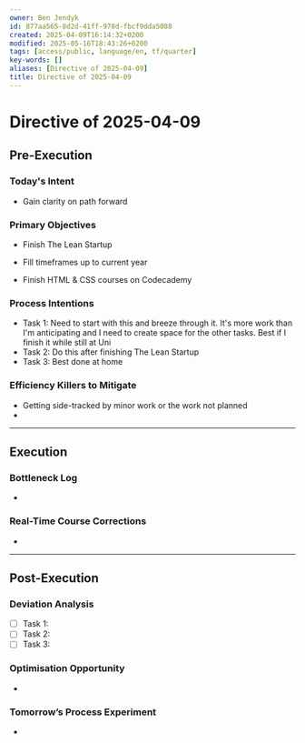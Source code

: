 ```yaml
---
owner: Ben Jendyk
id: 877aa565-8d2d-41ff-978d-fbcf9dda5088
created: 2025-04-09T16:14:32+0200
modified: 2025-05-16T18:43:26+0200
tags: [access/public, language/en, tf/quarter]
key-words: []
aliases: [Directive of 2025-04-09]
title: Directive of 2025-04-09
---
```


# Directive of 2025-04-09

## Pre-Execution

### Today's Intent
<!-- What broader chief aim do you want to focus on today? -->
- Gain clarity on path forward

### Primary Objectives
<!-- Most critical task 1 – outcome-driven, not just an activity. -->
- Finish The Lean Startup
<!-- Most critical task 2 – make it concrete and measurable. -->
- Fill timeframes up to current year
<!-- Most critical task 3 – must fit within the day’s execution capacity. -->
- Finish HTML & CSS courses on Codecademy

### Process Intentions
<!-- How will this be executed most efficiently? E.g., deep work session, batching tasks, specific tool usage. -->
- Task 1: Need to start with this and breeze through it. It's more work than I'm anticipating and I need to create space for the other tasks. Best if I finish it while still at Uni
- Task 2: Do this after finishing The Lean Startup
- Task 3: Best done at home

### Efficiency Killers to Mitigate
<!-- What are the biggest risks to focus/execution today? E.g., distractions, decision fatigue, overplanning. -->
- Getting side-tracked by minor work or the work not planned
- 

---

## Execution

### Bottleneck Log
<!-- What slowed execution today? E.g., distractions, over-perfection, slow decision-making, unexpected blockers. -->
- 

### Real-Time Course Corrections
<!-- What tweaks were made mid-day to maintain efficiency? Only note direct changes to process. -->
- 

---

## Post-Execution

### Deviation Analysis
<!-- Did execution match expectation? If not, what caused deviation? -->
- [ ] Task 1:
- [ ] Task 2:  
- [ ] Task 3:  

### Optimisation Opportunity
<!-- What execution inefficiency should be addressed tomorrow? Focus on a single high-leverage improvement. -->
- 

### Tomorrow’s Process Experiment
<!-- What **one small tweak** will be tested tomorrow to refine execution? Keep it experimental and specific. -->
- 